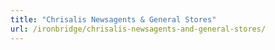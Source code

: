 ```yaml
---
title: "Chrisalis Newsagents & General Stores"
url: /ironbridge/chrisalis-newsagents-and-general-stores/
---
```

